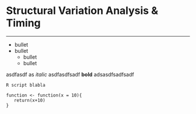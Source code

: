# Structural Variation Analysis & Timing

---

* bullet
* bullet
  - bullet
  - bullet

 asdfasdf as *italic* asdfasdfsadf **bold** adsasdfsadfsadf


 ```{r}
R script blabla

function <- function(x = 10){
	return(x+10)
}


```
